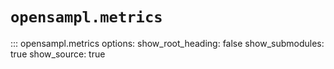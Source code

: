 # `opensampl.metrics`

::: opensampl.metrics
    options:
      show_root_heading: false
      show_submodules: true
      show_source: true
